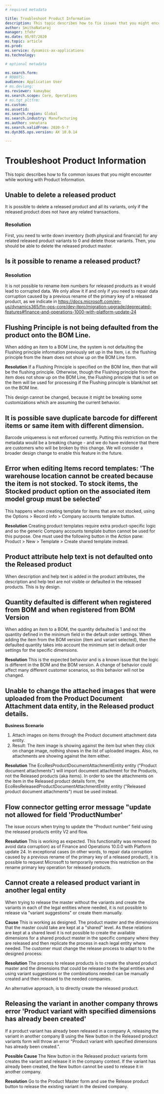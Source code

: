 ```yaml
---
# required metadata

title: Troubleshoot Product Information
description: This topic describes how to fix issues that you might encounter while working with Product Information.
author: SmithaNataraj
manager: tfehr
ms.date: 05/07/2020
ms.topic: article
ms.prod: 
ms.service: dynamics-ax-applications
ms.technology: 

# optional metadata

ms.search.form: 
# ROBOTS: 
audience: Application User
# ms.devlang: 
ms.reviewer: kamaybac
ms.search.scope: Core, Operations
# ms.tgt_pltfrm: 
ms.custom: 
ms.assetid: 
ms.search.region: Global
ms.search.industry: Manufacturing
ms.author: smnatara
ms.search.validFrom: 2020-5-7
ms.dyn365.ops.version: AX 10.0.14

---
```

# Troubleshoot Product Information
This topic describes how to fix common issues that you might encounter while working with Product Information.

## Unable to delete a released product
It is possible to delete a released product and all its variants, only if the released product does not have any related transactions.

### Resolution
First, you need to write down inventory (both physical and financial) for any related released product variants to 0 and delete those variants. Then, you should be able to delete the released product master.

##  Is it possible to rename a released product? 
		
### Resolution
It is not possible to rename item numbers for released products as it would lead to corrupted data. We only allow it if and only if you need to repair data corruption caused by a previous rename of the primary key of a released product, as we indicate in https://docs.microsoft.com/en-us/dynamics365/fin-ops-core/dev-itpro/migration-upgrade/deprecated-features#finance-and-operations-1000-with-platform-update-24

## Flushing Principle is not being defaulted from the product onto the BOM Line.
When adding an item to a BOM Line, the system is not defaulting the Flushing principle information previously set up in the Item, i.e. the flushing principle from the iteam does not show up on the BOM Line form.

**Resolution**
If a Flushing Principle is specified on the BOM line, then that will be the flushing principle. Otherwise, though the Flushing principle from the item does not show up on the BOM Line, the Flushing principle that is set on the Item will be used for processing if the Flushing principle is blank/not set on the BOM line.

This design cannot be changed, because it might be breaking some customizations which are assuming the current behavior.

## It is possible save duplicate barcode for different items or same item with different dimension.
Barcode uniqueness is not enforced currently. Putting this restriction on the metadata would be a breaking change - and we do have evidence that there are customers who will be broken by this change. We will consider a broader design change to enable this feature in the future.

## Error when editing Items record templates: 'The warehouse location cannot be created because the item is not stocked. To stock items, the Stocked product option on the associated item model group must be selected'
This happens when creating template for items that are not stocked, using the Options > Record info > Company accounts template button.

**Resolution**
Creating product templates require extra product-specific logic and so the generic Company accounts template button cannot be used for this purpose. One must used the following button in the Action pane: Product > New > Template > Create shared template instead.

## Product attribute help text is not defaulted onto the Released product
When description and help text is added in the product attributes, the description and help text are not visible or defaulted in the released products. This is by design. 

## Quantity defaulted is different when registered from BOM and when registered from BOM Version 
When adding an item to a BOM, the quantity defaulted is 1 and not the quantity defined in the minimum field in the default order settings. When adding the item from the BOM version (item and variant selected), then the defaulted quantity takes into account the minimum set in default order settings for the specific dimensions.

**Resolution**
This is the expected behavior and is a known issue that the logic is different in the BOM and the BOM version. A change of behavior could affect many different customer scenarios, so this behavior will not be changed.

## Unable to change the attached images that were uploaded from the Product Document Attachment data entity, in the Released product details. 
**Business Scenario**
1. Attach images on items through the Product document attachment data entity. 
2. Result: The item image is showing against the item but when they click on change image, nothing shows in the list of uploaded images. Also, no attachments are showing against the item either. 

**Resolution**
The EcoResProductDocumentAttachmentEntity entity ("Product document attachments") will import document attachment for the Products, not the Released products (aka items).
In order to see the attachments on the item in the Released product details form, the EcoResReleasedProductDocumentAttachmentEntity entity ("Released product document attachments") must be used instead.

## Flow connector getting error message  "update not allowed for field 'ProductNumber'
The issue occurs when trying to update the "Product number" field using the released products entity V2 and flow.

**Resolution**
This is working as expected. This functionality was removed (to avoid data corruption) as of Finance and Operations 10.0.0 with Platform update 24. In exceptional cases (in other words, to repair data corruption caused by a previous rename of the primary key of a released product), it is possible to request Microsoft to temporarily remove this restriction on the rename primary key operation for released products.

## Cannot create a released product variant in another legal entity
When trying to release the master without the variants and create the variants in each of the legal entities where needed, it is not possible to release via "variant suggestions" or create them manually. 

**Cause**
This is working as designed. The product master and the dimensions that the master could take are kept at a "shared" level. As these relations are kept at a shared level it is not possible to create the available dimensions for a shared product master in the specific company where they are released and then replicate the process in each legal entity where needed. The customer must change the release process to adapt to to the designed process:

**Resolution**
The process to release products is to create the shared product master and the dimensions that could be released to the legal entities and using variant suggestions or the combinations needed can be manually created and then released to the needed companies. 

An alternative approach, is to directly create the released product. 

## Releasing the variant in another company throws error 'Product variant with specified dimensions has already been created'
If a product variant has already been released in a company A, releasing the variant in another company B using the New button in the Released product variants form will throw an error "Product variant with specified dimensions has already been created.".

**Possible Cause**
The New button in the Released product variants form creates the variant and release it in the company context. If the variant has already been created, the New button cannot be used to release it in another company. 

**Resolution**
Go to the Product Master form and use the Release product button to release the existing variant in the desired company.

